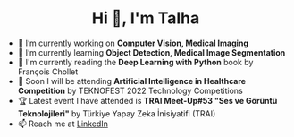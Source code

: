 <h1 align="center">Hi 👋, I'm Talha</h1>


- 🔭 I’m currently working on **Computer Vision, Medical Imaging**
- 🌱 I’m currently learning **Object Detection, Medical Image Segmentation**
- 📖 I'm currently reading the **Deep Learning with Python** book by François Chollet
- 🚀 Soon I will be attending **Artificial Intelligence in Healthcare Competition** by TEKNOFEST 2022 Technology Competitions
- 🏆 Latest event I have attended is **TRAI Meet-Up#53 "Ses ve Görüntü Teknolojileri"** by Türkiye Yapay Zeka İnisiyatifi (TRAI)
- 📫 Reach me at [LinkedIn](https://www.linkedin.com/in/talhasari/)

